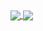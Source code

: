 <a href="https://github-readme-stats.vercel.app/api?username=CryptoCashCashoo&count_private=true&show_icons=true&theme=chartreuse-dark">
  <img align="center" src="https://github-readme-stats.vercel.app/api?username=CryptoCashCashoo&count_private=true&bg_color=30,e96443,904e95&title_color=fff&text_color=fff" />
</a>
<a href="https://github.com/CryptoCashCashoo">
  <img align="center" src="https://github-readme-stats.vercel.app/api/top-langs/?username=CryptoCashCashoo&bg_color=30,e96443,904e95&title_color=fff&text_color=fff&count_private=true" />
</a>


<!--
**CryptoCashCashoo/CryptoCashCashoo** is a ✨ _special_ ✨ repository because its `README.md` (this file) appears on your GitHub profile.

Here are some ideas to get you started:

- 🔭 I’m currently working on ...
- 🌱 I’m currently learning ...
- 👯 I’m looking to collaborate on ...
- 🤔 I’m looking for help with ...
- 💬 Ask me about ...
- 📫 How to reach me: ...
- 😄 Pronouns: ...
- ⚡ Fun fact: ...
-->
